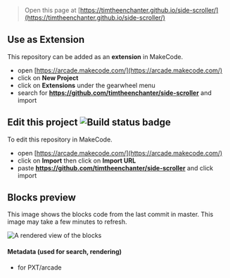  


> Open this page at [https://timtheenchanter.github.io/side-scroller/](https://timtheenchanter.github.io/side-scroller/)

## Use as Extension

This repository can be added as an **extension** in MakeCode.

* open [https://arcade.makecode.com/](https://arcade.makecode.com/)
* click on **New Project**
* click on **Extensions** under the gearwheel menu
* search for **https://github.com/timtheenchanter/side-scroller** and import

## Edit this project ![Build status badge](https://github.com/timtheenchanter/side-scroller/workflows/MakeCode/badge.svg)

To edit this repository in MakeCode.

* open [https://arcade.makecode.com/](https://arcade.makecode.com/)
* click on **Import** then click on **Import URL**
* paste **https://github.com/timtheenchanter/side-scroller** and click import

## Blocks preview

This image shows the blocks code from the last commit in master.
This image may take a few minutes to refresh.

![A rendered view of the blocks](https://github.com/timtheenchanter/side-scroller/raw/master/.github/makecode/blocks.png)

#### Metadata (used for search, rendering)

* for PXT/arcade
<script src="https://makecode.com/gh-pages-embed.js"></script><script>makeCodeRender("{{ site.makecode.home_url }}", "{{ site.github.owner_name }}/{{ site.github.repository_name }}");</script>
